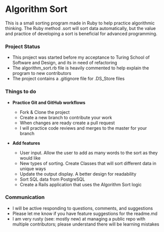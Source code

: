 # Algorithm Sort

This is a small sorting program made in Ruby to help practice algorithmic thinking. The Ruby method .sort will sort data automatically, but the value and practice of developing a sort is beneficial for advanced programming.

### Project Status

* This project was started before my acceptance to Turing School of Software and Design, and its in need of refactoring
* The algorithm_sort.rb file is heavily commented to help explain the program to new contributors
* The project contains a .gitignore file for .DS_Store files

### Things to do

* **Practice Git and GitHub workflows**
  * Fork & Clone the project
  * Create a new branch to contribute your work
  * When changes are ready create a pull request
  * I will practice code reviews and merges to the master for your branch


* **Add features**
  * User input. Allow the user to add as many words to the sort as they would like
  * New types of sorting. Create Classes that will sort different data in unique ways
  * Update the output display. A better design for readability
  * Sort SQL data from PostgreSQL
  * Create a Rails application that uses the Algorithm Sort logic

### Communication

* I will be active responding to questions, comments, and suggestions
* Please let me know if you have feature suggestions for the readme.md
* I am very rusty (see: mostly new) at managing a public repo with multiple contributors; please understand there will be learning mistakes

